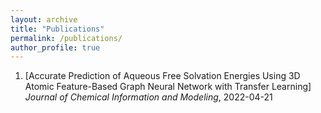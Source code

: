 ```yaml
---
layout: archive
title: "Publications"
permalink: /publications/
author_profile: true
---
```


1. [Accurate Prediction of Aqueous Free Solvation Energies Using 3D Atomic Feature-Based Graph Neural Network with Transfer Learning]
   *Journal of Chemical Information and Modeling*, 2022-04-21
